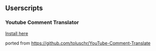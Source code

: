 ## Userscripts

### Youtube Comment Translator

[Install here](https://raw.githubusercontent.com/ryu-phoenix/userscripts/main/youtube_comment_translator.user.js)

ported from https://github.com/toluschr/YouTube-Comment-Translate
